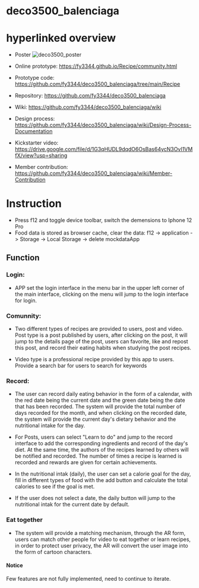 # deco3500_balenciaga

# hyperlinked overview

* Poster
![deco3500_poster](https://user-images.githubusercontent.com/70873896/196746644-c742863d-62b7-4523-bfb1-22a3eb83d25a.png)



* Online prototype: https://fy3344.github.io/Recipe/community.html
* Prototype code: https://github.com/fy3344/deco3500_balenciaga/tree/main/Recipe 
* Repository: https://github.com/fy3344/deco3500_balenciaga
* Wiki: https://github.com/fy3344/deco3500_balenciaga/wiki
* Design process: https://github.com/fy3344/deco3500_balenciaga/wiki/Design-Process-Documentation
* Kickstarter video: https://drive.google.com/file/d/1G3qHUDL9dqdO6OsBas64ycN3OvI1VMfX/view?usp=sharing
* Member contribution: https://github.com/fy3344/deco3500_balenciaga/wiki/Member-Contribution

# Instruction
* Press f12 and toggle device toolbar, switch the demensions to Iphone 12 Pro
* Food data is stored as browser cache, clear the data: f12 -> application -> Storage -> Local Storage -> delete mockdataApp

## Function
### Login: 
* APP set the login interface in the menu bar in the upper left corner of the main interface, clicking on the menu will jump to the login interface for login.

### Comunnity: 
* Two different types of recipes are provided to users, post and video. Post type is a post published by users, after clicking on the post, it will jump to the details page of the post, users can favorite, like and repost this post, and record their eating habits when studying the post recipes. 

* Video type is a professional recipe provided by this app to users. Provide a search bar for users to search for keywords

### Record:
* The user can record daily eating behavior in the form of a calendar, with the red date being the current date and the green date being the date that has been recorded. The system will provide the total number of days recorded for the month, and when clicking on the recorded date, the system will provide the current day's dietary behavior and the nutritional intake for the day.
* For Posts, users can select "Learn to do" and jump to the record interface to add the corresponding ingredients and record of the day's diet. At the same time, the authors of the recipes learned by others will be notified and recorded. The number of times a recipe is learned is recorded and rewards are given for certain achievements.

* In the nutritional intak (daily), the user can set a calorie goal for the day, fill in different types of food with the add button and calculate the total calories to see if the goal is met.

* If the user does not select a date, the daily button will jump to the nutritional intak for the current date by default.

### Eat together
* The system will provide a matching mechanism, through the AR form, users can match other people for video to eat together or learn recipes, in order to protect user privacy, the AR will convert the user image into the form of cartoon characters.

#### Notice
Few features are not fully implemented, need to continue to iterate.
